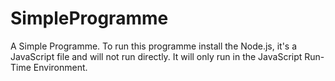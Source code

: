 # SimpleProgramme
A Simple Programme. To run this programme install the Node.js, it's a JavaScript file and will not run directly. It will only run in the JavaScript Run-Time Environment.
